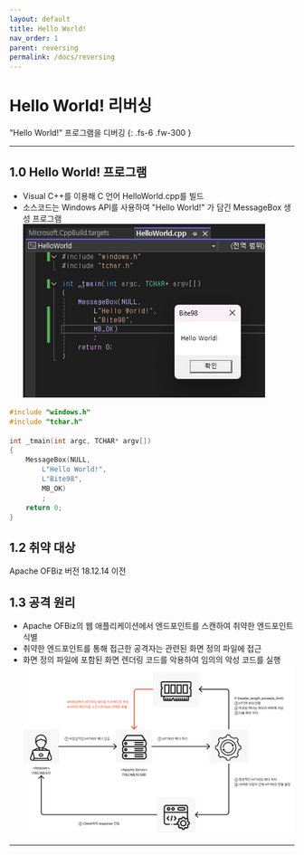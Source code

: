 ```yaml
---
layout: default
title: Hello World!
nav_order: 1
parent: reversing
permalink: /docs/reversing
---
```


# Hello World! 리버싱
"Hello World!" 프로그램을 디버깅
{: .fs-6 .fw-300 }

---

## 1.0 Hello World! 프로그램
- Visual C++를 이용해 C 언어 HelloWorld.cpp를 빌드
- 소스코드는 Windows API를 사용하여 "Hello World!" 가 담긴 MessageBox 생성 프로그램
![](../../assets/images/reversing/HelloWorld/1.png)
```cpp
#include "windows.h"
#include "tchar.h"

int _tmain(int argc, TCHAR* argv[])
{
	MessageBox(NULL,
		L"Hello World!",
        L"Bite98",
		MB_OK)
		;
	return 0;
}
```

## 1.2 취약 대상
Apache OFBiz 버전 18.12.14 이전

## 1.3 공격 원리
- Apache OFBiz의 웹 애플리케이션에서 엔드포인트를 스캔하여 취약한 엔드포인트 식별
- 취약한 엔드포인트를 통해 접근한 공격자는 관련된 화면 정의 파일에 접근
- 화면 정의 파일에 포함된 화면 렌더링 코드를 악용하여 임의의 악성 코드를 실행
![](../../assets/images/cve-2024-27316/attack.png)
---
